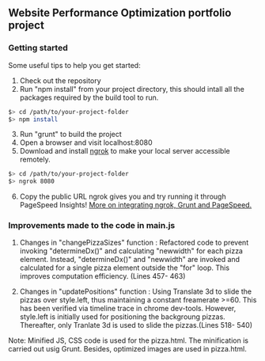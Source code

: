 ## Website Performance Optimization portfolio project

### Getting started

Some useful tips to help you get started:

1. Check out the repository
2. Run "npm install" from your project directory, this should intall all the packages required by the build tool to run.

  ```bash
  $> cd /path/to/your-project-folder
  $> npm install
  ```

3. Run "grunt" to build the project
4. Open a browser and visit localhost:8080
5. Download and install [ngrok](https://ngrok.com/) to make your local server accessible remotely.

  ``` bash
  $> cd /path/to/your-project-folder
  $> ngrok 8080
  ```

6. Copy the public URL ngrok gives you and try running it through PageSpeed Insights! [More on integrating ngrok, Grunt and PageSpeed.](http://www.jamescryer.com/2014/06/12/grunt-pagespeed-and-ngrok-locally-testing/)


### Improvements made to the code in main.js

1. Changes in "changePizzaSizes" function : Refactored code to prevent invoking "determineDx()" and calculating "newwidth" for each pizza element. Instead, "determineDx()" and "newwidth" are invoked and calculated for a single pizza element outside the "for" loop. This improves computation efficiency. (Lines 457- 463)

2. Changes in "updatePositions" function : Using Translate 3d to slide the pizzas over style.left, thus maintaining a constant freamerate >=60. This has been verified via timeline trace in chrome dev-tools. However, style.left is initially used for positioning the backgroung pizzas. Thereafter, only Tranlate 3d is used to slide the pizzas.(Lines 518- 540)

Note: Minified JS, CSS code is used for the pizza.html. The minification is carried out usig Grunt. Besides, optimized images are used in pizza.html.


